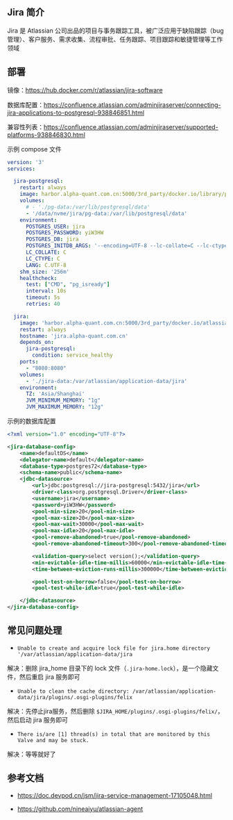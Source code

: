 ## Jira 简介

Jira 是 Atlassian 公司出品的项目与事务跟踪工具，被广泛应用于缺陷跟踪（bug 管理）、客户服务、需求收集、流程审批、任务跟踪、项目跟踪和敏捷管理等工作领域

## 部署

镜像：<https://hub.docker.com/r/atlassian/jira-software>

数据库配置：<https://confluence.atlassian.com/adminjiraserver/connecting-jira-applications-to-postgresql-938846851.html>

兼容性列表：<https://confluence.atlassian.com/adminjiraserver/supported-platforms-938846830.html>

示例 compose 文件

```yaml
version: '3'
services:

  jira-postgresql:
    restart: always
    image: harbor.alpha-quant.com.cn:5000/3rd_party/docker.io/library/postgres:13.11
    volumes:
      # - './pg-data:/var/lib/postgresql/data'
      - '/data/nvme/jira/pg-data:/var/lib/postgresql/data'
    environment:
      POSTGRES_USER: jira
      POSTGRES_PASSWORD: yiW3HW
      POSTGRES_DB: jira
      POSTGRES_INITDB_ARGS: '--encoding=UTF-8 --lc-collate=C --lc-ctype=C'
      LC_COLLATE: C
      LC_CTYPE: C
      LANG: C.UTF-8
    shm_size: '256m'
    healthcheck:
      test: ["CMD", "pg_isready"]
      interval: 10s
      timeout: 5s
      retries: 40

  jira:
    image: 'harbor.alpha-quant.com.cn:5000/3rd_party/docker.io/atlassian/jira-software:9.12.1'
    restart: always
    hostname: 'jira.alpha-quant.com.cn'
    depends_on:
      jira-postgresql:
        condition: service_healthy
    ports:
      - "8080:8080"
    volumes:
      - './jira-data:/var/atlassian/application-data/jira'
    environment:
      TZ: 'Asia/Shanghai'
      JVM_MINIMUM_MEMORY: "1g"
      JVM_MAXIMUM_MEMORY: "12g"

```

示例的数据库配置

```xml
<?xml version="1.0" encoding="UTF-8"?>

<jira-database-config>
    <name>defaultDS</name>
    <delegator-name>default</delegator-name>
    <database-type>postgres72</database-type>
    <schema-name>public</schema-name>
    <jdbc-datasource>
        <url>jdbc:postgresql://jira-postgresql:5432/jira</url>
        <driver-class>org.postgresql.Driver</driver-class>
        <username>jira</username>
        <password>yiW3HW</password>
        <pool-min-size>20</pool-min-size>
        <pool-max-size>20</pool-max-size>
        <pool-max-wait>30000</pool-max-wait>
        <pool-max-idle>20</pool-max-idle>
        <pool-remove-abandoned>true</pool-remove-abandoned>
        <pool-remove-abandoned-timeout>300</pool-remove-abandoned-timeout>

        <validation-query>select version();</validation-query>
        <min-evictable-idle-time-millis>60000</min-evictable-idle-time-millis>
        <time-between-eviction-runs-millis>300000</time-between-eviction-runs-millis>

        <pool-test-on-borrow>false</pool-test-on-borrow>
        <pool-test-while-idle>true</pool-test-while-idle>

    </jdbc-datasource>
</jira-database-config>

```



## 常见问题处理

- `Unable to create and acquire lock file for jira.home directory '/var/atlassian/application-data/jira`

解决：删除 jira_home 目录下的 lock 文件（`.jira-home.lock`），是一个隐藏文件，然后重启 jira 服务即可

- `Unable to clean the cache directory: /var/atlassian/application-data/jira/plugins/.osgi-plugins/felix`

解决：先停止jira服务，然后删除 `$JIRA_HOME/plugins/.osgi-plugins/felix/`，然后启动 jira 服务即可

- `There is/are [1] thread(s) in total that are monitored by this Valve and may be stuck.`

解决：等等就好了

## 参考文档

- <https://doc.devpod.cn/jsm/jira-service-management-17105048.html>

- <https://github.com/nineaiyu/atlassian-agent>